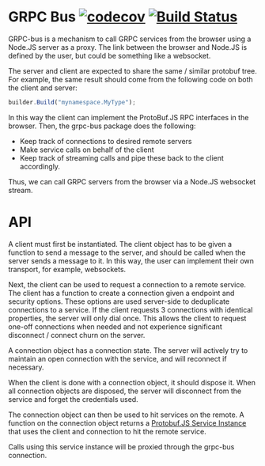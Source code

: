 GRPC Bus [![codecov](https://codecov.io/gh/paralin/grpc-bus/branch/master/graph/badge.svg)](https://codecov.io/gh/paralin/grpc-bus) [![Build Status](https://travis-ci.org/paralin/grpc-bus.svg?branch=master)](https://travis-ci.org/paralin/grpc-bus)
========

GRPC-bus is a mechanism to call GRPC services from the browser using a Node.JS server as a proxy. The link between the browser and Node.JS is defined by the user, but could be something like a websocket.

The server and client are expected to share the same / similar protobuf tree. For example, the same result should come from the following code on both the client and server:

```js
builder.Build("mynamespace.MyType");
```

In this way the client can implement the ProtoBuf.JS RPC interfaces in the browser. Then, the grpc-bus package does the following:

 - Keep track of connections to desired remote servers
 - Make service calls on behalf of the client
 - Keep track of streaming calls and pipe these back to the client accordingly.

Thus, we can call GRPC servers from the browser via a Node.JS websocket stream.

API
===

A client must first be instantiated. The client object has to be given a function to send a message to the server, and should be called when the server sends a message to it. In this way, the user can implement their own transport, for example, websockets.

Next, the client can be used to request a connection to a remote service. The client has a function to create a connection given a endpoint and security options. These options are used server-side to deduplicate connections to a service. If the client requests 3 connections with identical properties, the server will only dial once. This allows the client to request one-off connections when needed and not experience significant disconnect / connect churn on the server.

A connection object has a connection state. The server will actively try to maintain an open connection with the service, and will reconnect if necessary.

When the client is done with a connection object, it should dispose it. When all connection objects are disposed, the server will disconnect from the service and forget the credentials used.

The connection object can then be used to hit services on the remote. A function on the connection object returns a [Protobuf.JS Service Instance](https://github.com/dcodeIO/protobuf.js/wiki/Services) that uses the client and connection to hit the remote service.

Calls using this service instance will be proxied through the grpc-bus connection.
